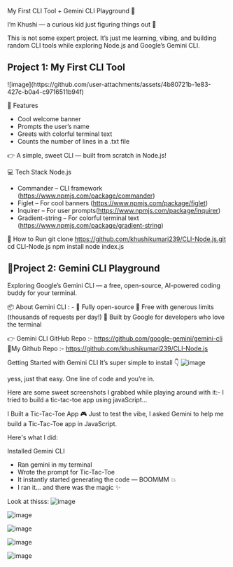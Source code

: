 My First CLI Tool +  Gemini CLI Playground 🌼

I’m Khushi — a curious kid just figuring things out 🌸

This is not some expert project.
It’s just me learning, vibing, and building random CLI tools while exploring Node.js and Google’s Gemini CLI.

<h2> Project 1: My First CLI Tool </h2>
![image](https://github.com/user-attachments/assets/4b80721b-1e83-427c-b0a4-c9716511b94f)

🌼 Features
- Cool welcome banner
- Prompts the user’s name
- Greets with colorful terminal text
- Counts the number of lines in a .txt file

👉 A simple, sweet CLI — built from scratch in Node.js!

💻 Tech Stack
Node.js

- Commander – CLI framework (https://www.npmjs.com/package/commander)
- Figlet – For cool banners (https://www.npmjs.com/package/figlet)
- Inquirer – For user prompts(https://www.npmjs.com/package/inquirer)
- Gradient-string – For colorful terminal text (https://www.npmjs.com/package/gradient-string)

🚀 How to Run
git clone https://github.com/khushikumari239/CLI-Node.js.git
cd CLI-Node.js
npm install
node index.js


<h2>🚀Project 2: Gemini CLI Playground</h2>
Exploring Google’s Gemini CLI — a free, open-source, AI-powered coding buddy for your terminal.

📦 About Gemini CLI : - 
🌸 Fully open-source
🌸 Free with generous limits (thousands of requests per day!)
🌸 Built by Google for developers who love the terminal

👉 Gemini CLI GitHub Repo :-  https://github.com/google-gemini/gemini-cli
🔗My Github Repo :- https://github.com/khushikumari239/CLI-Node.js

Getting Started with Gemini CLI
It’s super simple to install 👇
![image](https://github.com/user-attachments/assets/5088e69a-0e16-430e-b532-a0ae4fdb0eb0)

yess, just that easy. One line of code and you’re in.

Here are some sweet screenshots I grabbed while playing around with it:-
I tried to build a tic-tac-toe app using javaScript...

I Built a Tic-Tac-Toe App 🎮
Just to test the vibe, I asked Gemini to help me build a Tic-Tac-Toe app in JavaScript.

Here's what I did:

Installed Gemini CLI
- Ran gemini in my terminal
- Wrote the prompt for Tic-Tac-Toe
- It instantly started generating the code — BOOMMM 💥
- I ran it… and there was the magic ✨

Look at thisss:
![image](https://github.com/user-attachments/assets/909a39e4-23df-483f-9650-885b19463e7e)

![image](https://github.com/user-attachments/assets/86354f38-b14a-4d8c-9eda-028db0960ffa)

![image](https://github.com/user-attachments/assets/94fda907-5fda-4ecd-b078-68ac3a2e0f9a)

![image](https://github.com/user-attachments/assets/6e16388c-9605-4e01-b668-5e483147c18c)

![image](https://github.com/user-attachments/assets/cc77099d-3667-49ec-9b06-2f60e7c1d8ef)





